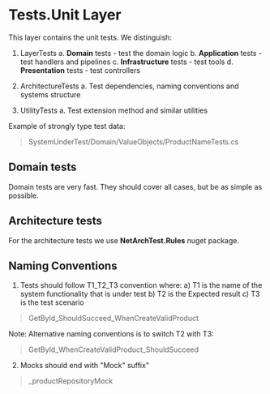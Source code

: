 ﻿# Tests.Unit Layer

This layer contains the unit tests. We distinguish:

1. LayerTests
	a. **Domain** tests - test the domain logic
	b. **Application** tests - test handlers and pipelines
	c. **Infrastructure** tests - test tools
	d. **Presentation** tests - test controllers

2. ArchitectureTests
	a. Test dependencies, naming conventions and systems structure

3. UtilityTests
	a. Test extension method and similar utilities

Example of strongly type test data:
> SystemUnderTest/Domain/ValueObjects/ProductNameTests.cs

## Domain tests

Domain tests are very fast. They should cover all cases, but be as simple as possible.

## Architecture tests

For the architecture tests we use **NetArchTest.Rules** nuget package.

## Naming Conventions

1. Tests should follow T1_T2_T3 convention where:
	a) T1 is the name of the system functionality that is under test
	b) T2 is the Expected result 
	c) T3 is the test scenario

> GetById_ShouldSucceed_WhenCreateValidProduct

Note: Alternative naming conventions is to switch T2 with T3:

> GetById_WhenCreateValidProduct_ShouldSucceed

2. Mocks should end with "Mock" suffix"

> _productRepositoryMock


